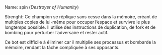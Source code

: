 Name: spin (*Destroyer of Humanity*)

Strenght: Ce champion se réplique sans cesse dans la mémoire, créant de multiples copies de lui-même pour occuper l’espace et survivre le plus longtemps possible. Il utilise des instructions de duplication, de fork et de bombing pour perturber l’adversaire et rester actif.

Ce bot est difficile à éliminer car il multiplie ses processus et bombarde la mémoire, rendant la tâche compliquée à ses opposants.
